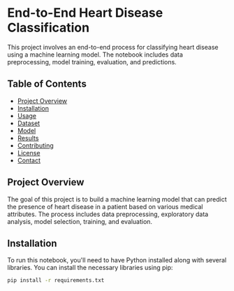 # End-to-End Heart Disease Classification

This project involves an end-to-end process for classifying heart disease using a machine learning model. The notebook includes data preprocessing, model training, evaluation, and predictions.

## Table of Contents
- [Project Overview](#project-overview)
- [Installation](#installation)
- [Usage](#usage)
- [Dataset](#dataset)
- [Model](#model)
- [Results](#results)
- [Contributing](#contributing)
- [License](#license)
- [Contact](#contact)

## Project Overview

The goal of this project is to build a machine learning model that can predict the presence of heart disease in a patient based on various medical attributes. The process includes data preprocessing, exploratory data analysis, model selection, training, and evaluation.

## Installation

To run this notebook, you'll need to have Python installed along with several libraries. You can install the necessary libraries using pip:

```bash
pip install -r requirements.txt
